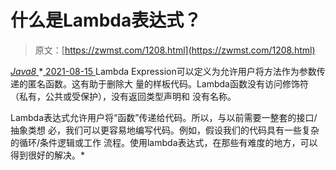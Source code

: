 <!--yml
category: 未分类
date: 0001-01-01 00:00:00
--->

# 什么是Lambda表达式？

> 原文：[https://zwmst.com/1208.html](https://zwmst.com/1208.html)

   [ *Java8* ](https://zwmst.com/java8)*[ <time datetime="2021-08-15T10:44:07+08:00"> 2021-08-15 </time> ](https://zwmst.com/1208.html)  Lambda Expression可以定义为允许用户将方法作为参数传递的匿名函数。这有助于删除大 量的样板代码。Lambda函数没有访问修饰符（私有，公共或受保护），没有返回类型声明和 没有名称。

Lambda表达式允许用户将“函数”传递给代码。所以，与以前需要一整套的接口/抽象类想 必，我们可以更容易地编写代码。例如，假设我们的代码具有一些复杂的循环/条件逻辑或工作 流程。使用lambda表达式，在那些有难度的地方，可以得到很好的解决。*